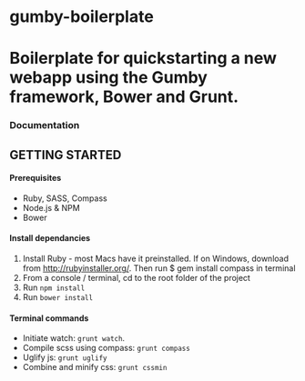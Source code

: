 gumby-boilerplate
=================

# Boilerplate for quickstarting a new webapp using the Gumby framework, Bower and Grunt.


### Documentation

## GETTING STARTED

#### Prerequisites

* Ruby, SASS, Compass
* Node.js & NPM
* Bower

#### Install dependancies

1. Install Ruby - most Macs have it preinstalled. If on Windows, download from http://rubyinstaller.org/. Then run $ gem install compass in terminal
2. From a console / terminal, cd to the root folder of the project
3. Run `npm install`
4. Run `bower install`


#### Terminal commands

* Initiate watch: `grunt watch`.
* Compile scss using compass: `grunt compass`
* Uglify js: `grunt uglify`
* Combine and minify css: `grunt cssmin`